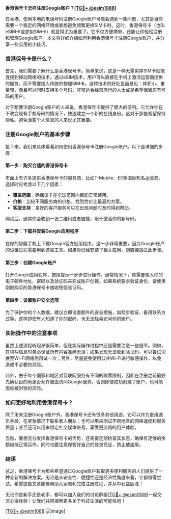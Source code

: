 **香港保号卡怎样注册Google账户？[[TG💪+ @esim1088](https://t.me/s/esim1088)]**

在香港，使用本地的电话号码注册Google账户可能会遇到一些问题，尤其是当你需要一个稳定的网络环境或者想避免频繁更换SIM卡时。这时，香港保号卡（也叫eSIM卡或虚拟SIM卡）就显得尤为重要了。它不仅方便携带，还能让你轻松注册和管理Google账户。本文将详细介绍如何利用香港保号卡注册Google账户，并分享一些实用的小技巧。

### 香港保号卡是什么？

首先，我们需要了解什么是香港保号卡。简单来说，这是一种无需实体SIM卡就能连接到移动网络的技术。通过eSIM技术，用户可以直接在手机上激活运营商提供的服务，而不需要插入传统的物理SIM卡。这种技术的好处显而易见：体积小、重量轻，而且可以同时支持多个号码，非常适合经常旅行的人士或是希望保留原有号码的用户。

对于想要注册Google账户的人来说，香港保号卡提供了极大的便利。它允许你在不改变现有手机号码的情况下，快速建立一个新的在线身份。这对于那些希望保持隐私、避免泄露个人信息的人来说尤其重要。

### 注册Google账户的基本步骤

接下来，我们来具体看看如何使用香港保号卡注册Google账户。以下是详细的步骤：

#### 第一步：购买合适的香港保号卡

市面上有许多提供香港保号卡的服务商，比如T-Mobile、EE等国际知名运营商。选择时应考虑以下几个因素：
- **覆盖范围**：确保该卡在全球范围内都能正常使用。
- **价格**：比较不同服务商的价格，找到性价比最高的方案。
- **客服支持**：良好的客户服务可以在出现问题时及时得到帮助。

购买后，通常你会收到一张二维码或者链接，用于激活你的新号码。

#### 第二步：下载并安装Google应用程序

在你的智能手机上下载Google官方应用程序。这一步非常重要，因为Google账户的设置过程需要用到这些工具。如果你已经安装了相关应用，则直接跳过此步骤。

#### 第三步：创建Google账户

打开Google应用程序，按照提示一步步进行操作。通常情况下，你需要输入你的电子邮件地址、密码以及验证码来完成账户创建。如果系统要求验证身份，请使用刚刚购买的香港保号卡接收短信验证码。

#### 第四步：设置账户安全选项

为了保护你的个人数据，建议立即设置额外的安全措施，如两步验证、备用联系方式等。这样即使有人知道了你的密码，也无法轻易访问你的账户。

### 实际操作中的注意事项

虽然上述流程听起来很简单，但在实际操作过程中还是需要注意一些细节。例如，在填写信息时务必保证所有内容准确无误；如果发现无法收到验证码，可以尝试切换至Wi-Fi网络后再试一次；另外，尽量避免使用公共Wi-Fi进行敏感操作，以免造成不必要的风险。

此外，由于每个国家和地区对互联网服务有不同的政策限制，因此在注册之前最好先确认目的地是否允许自由访问Google服务。否则即便成功创建了账户，也可能面临被封锁的风险。

### 如何更好地利用香港保号卡？

除了用来注册Google账户外，香港保号卡还有很多其他用途。它可以作为备用通讯手段，在紧急情况下联系家人朋友；也可以用来测试不同地区的网络速度和服务质量；甚至还可以用来绑定社交媒体账号，享受更流畅的用户体验。

当然，要想充分发挥香港保号卡的优势，还需要定期检查其状态，确保有足够的余额维持正常运作。同时也要注意保管好自己的登录凭证，防止被盗用。

### 结语

总之，香港保号卡为那些希望通过Google账户获取更多便利服务的人们提供了一种全新的解决方案。无论是从安全性、便捷性还是经济性角度来看，它都值得尝试。希望这篇文章能够帮助大家顺利完成注册过程，并从中获益匪浅！

无论你是新手还是老手，都可以加入我们的讨论群组[[TG💪+ @esim1088](https://t.me/s/esim1088)]一起交流心得体验！让我们共同探索更多关于科技生活的可能性吧！

[[TG💪+ @esim1088](https://t.me/s/esim1088) ![Image](https://i.postimg.cc/4NQfJmqS/Snipaste-2025-05-13-00-14-12.png)]